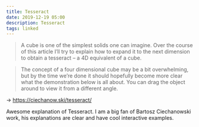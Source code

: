 ```yaml
---
title: Tesseract
date: 2019-12-19 05:00
description: Tesseract
tags: linked
---
```


> A cube is one of the simplest solids one can imagine. Over the course of this article I’ll try to explain how to expand it to the next dimension to obtain a tesseract – a 4D equivalent of a cube.

> The concept of a four dimensional cube may be a bit overwhelming, but by the time we’re done it should hopefully become more clear what the demonstration below is all about. You can drag the object around to view it from a different angle. 

→ https://ciechanow.ski/tesseract/

Awesome explanation of Tesseract. I am a big fan of Bartosz Ciechanowski work, his explanations are clear and have cool interactive examples.

